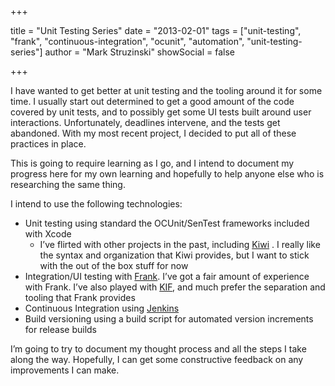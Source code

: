 +++

title = "Unit Testing Series"
date = "2013-02-01"
tags = ["unit-testing", "frank", "continuous-integration",
"ocunit", "automation", "unit-testing-series"]
author = "Mark Struzinski"
showSocial = false

+++

I have wanted to get better at unit testing and the tooling around it for some
time. I usually start out determined to get a good amount of the code covered
by unit tests, and to possibly get some UI tests built around user interactions.
Unfortunately, deadlines intervene, and the tests get abandoned. With my most
recent project, I decided to put all of these practices in place.

<!-- more -->

This is going to require learning as I go, and I intend to document my
progress here for my own learning and hopefully to help anyone else who is
researching the same thing.

I intend to use the following technologies:

- Unit testing using standard the OCUnit/SenTest frameworks included with Xcode
	- I’ve flirted with other projects in the past, including [Kiwi][github] .
	I really like the syntax and organization that Kiwi provides, but I want to
	stick with the out of the box stuff for now
- Integration/UI testing with [Frank][testingwithfrank]. I’ve got a fair amount
of experience with Frank. I’ve also played with [KIF][github 2], and much
prefer the separation and tooling that Frank provides
- Continuous Integration using [Jenkins][jenkins-ci]
- Build versioning using a build script for automated version increments
for release builds

I’m going to try to document my thought process and all the steps I take along
the way. Hopefully, I can get some constructive feedback on any improvements I
can make.

[github]: https://github.com/allending/Kiwi
[github 2]: https://github.com/square/KIF
[jenkins-ci]: http://jenkins-ci.org/
[testingwithfrank]: http://testingwithfrank.com/
